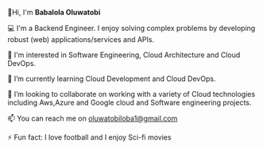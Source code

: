 👋Hi, I'm **Babalola Oluwatobi** 

:computer: I'm a Backend Engineer. I enjoy solving complex problems by developing robust (web) applications/services and APIs.

:revolving_hearts: I'm interested in Software Engineering, Cloud Architecture and Cloud DevOps.

🌱 I’m currently learning Cloud Development and Cloud DevOps.

👯 I’m looking to collaborate on working with a variety of Cloud technologies including Aws,Azure and Google cloud and Software engineering projects.

📫 You can reach me on oluwatobiloba1@gmail.com

⚡ Fun fact: I love football and I enjoy Sci-fi movies

